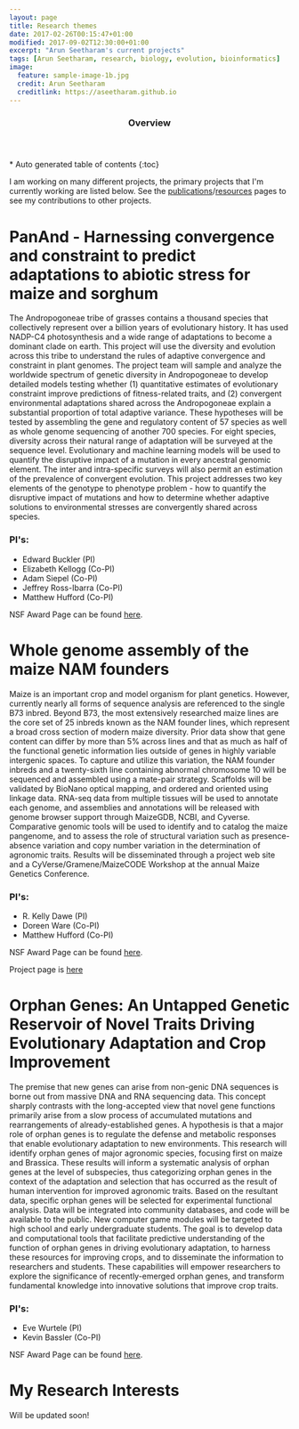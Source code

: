 ```yaml
---
layout: page
title: Research themes
date: 2017-02-26T00:15:47+01:00
modified: 2017-09-02T12:30:00+01:00
excerpt: "Arun Seetharam's current projects"
tags: [Arun Seetharam, research, biology, evolution, bioinformatics]
image:
  feature: sample-image-1b.jpg
  credit: Arun Seetharam
  creditlink: https://aseetharam.github.io
---
```

<section id="table-of-contents" class="toc">
  <header>
    <h3>Overview</h3>
  </header>
<div id="drawer" markdown="1">
*  Auto generated table of contents
{:toc}
</div>
</section><!-- /#table-of-contents -->


I am working on many different projects, the primary projects that I'm currently working are listed below. See the [publications](https://aseetharam.github.io//publications/)/[resources](https://aseetharam.github.io//workshops/) pages to see my contributions to other projects.


# PanAnd - Harnessing convergence and constraint to predict adaptations to abiotic stress for maize and sorghum

The Andropogoneae tribe of grasses contains a thousand species that collectively represent over a billion years of evolutionary history. It has used NADP-C4 photosynthesis and a wide range of adaptations to become a dominant clade on earth. This project will use the diversity and evolution across this tribe to understand the rules of adaptive convergence and constraint in plant genomes. The project team will sample and analyze the worldwide spectrum of genetic diversity in Andropogoneae to develop detailed models testing whether (1) quantitative estimates of evolutionary constraint improve predictions of fitness-related traits, and (2) convergent environmental adaptations shared across the Andropogoneae explain a substantial proportion of total adaptive variance. These hypotheses will be tested by assembling the gene and regulatory content of 57 species as well as whole genome sequencing of another 700 species. For eight species, diversity across their natural range of adaptation will be surveyed at the sequence level. Evolutionary and machine learning models will be used to quantify the disruptive impact of a mutation in every ancestral genomic element. The inter and intra-specific surveys will also permit an estimation of the prevalence of convergent evolution. This project addresses two key elements of the genotype to phenotype problem - how to quantify the disruptive impact of mutations and how to determine whether adaptive solutions to environmental stresses are convergently shared across species.

### PI's:
- Edward Buckler (PI)
- Elizabeth Kellogg (Co-PI)
- Adam Siepel (Co-PI)
- Jeffrey Ross-Ibarra (Co-PI)
- Matthew Hufford (Co-PI)

NSF Award Page can be found [here](https://nsf.gov/awardsearch/showAward?AWD_ID=1822330).

# Whole genome assembly of the maize NAM founders

Maize is an important crop and model organism for plant genetics. However, currently nearly all forms of sequence analysis are referenced to the single B73 inbred. Beyond B73, the most extensively researched maize lines are the core set of 25 inbreds known as the NAM founder lines, which represent a broad cross section of modern maize diversity. Prior data show that gene content can differ by more than 5% across lines and that as much as half of the functional genetic information lies outside of genes in highly variable intergenic spaces. To capture and utilize this variation, the NAM founder inbreds and a twenty-sixth line containing abnormal chromosome 10 will be sequenced and assembled using a mate-pair strategy. Scaffolds will be validated by BioNano optical mapping, and ordered and oriented using linkage data. RNA-seq data from multiple tissues will be used to annotate each genome, and assemblies and annotations will be released with genome browser support through MaizeGDB, NCBI, and Cyverse. Comparative genomic tools will be used to identify and to catalog the maize pangenome, and to assess the role of structural variation such as presence-absence variation and copy number variation in the determination of agronomic traits. Results will be disseminated through a project web site and a CyVerse/Gramene/MaizeCODE Workshop at the annual Maize Genetics Conference.

### PI's:
- R. Kelly Dawe (PI)
- Doreen Ware (Co-PI)
- Matthew Hufford (Co-PI)

NSF Award Page can be found [here](https://nsf.gov/awardsearch/showAward?AWD_ID=1822330).

Project page is [here](https://nam-genomes.org/)


# Orphan Genes: An Untapped Genetic Reservoir of Novel Traits Driving Evolutionary Adaptation and Crop Improvement

The premise that new genes can arise from non-genic DNA sequences is borne out from massive DNA and RNA sequencing data. This concept sharply contrasts with the long-accepted view that novel gene functions primarily arise from a slow process of accumulated mutations and rearrangements of already-established genes. A hypothesis is that a major role of orphan genes is to regulate the defense and metabolic responses that enable evolutionary adaptation to new environments. This research will identify orphan genes of major agronomic species, focusing first on maize and Brassica. These results will inform a systematic analysis of orphan genes at the level of subspecies, thus categorizing orphan genes in the context of the adaptation and selection that has occurred as the result of human intervention for improved agronomic traits. Based on the resultant data, specific orphan genes will be selected for experimental functional analysis. Data will be integrated into community databases, and code will be available to the public. New computer game modules will be targeted to high school and early undergraduate students. The goal is to develop data and computational tools that facilitate predictive understanding of the function of orphan genes in driving evolutionary adaptation, to harness these resources for improving crops, and to disseminate the information to researchers and students. These capabilities will empower researchers to explore the significance of recently-emerged orphan genes, and transform fundamental knowledge into innovative solutions that improve crop traits.

### PI's:
- Eve Wurtele (PI)
- Kevin Bassler (Co-PI)

NSF Award Page can be found [here](https://www.nsf.gov/awardsearch/showAward?AWD_ID=1546858).

# My Research Interests

Will be updated soon!
